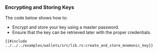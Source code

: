 ### Encrypting and Storing Keys

The code below shows how to:

- Encrypt and store your key using a master password.
- Ensure that the key can be retrieved later with the proper credentials.

```rust,ignore
{{#include ../../../examples/wallets/src/lib.rs:create_and_store_mnemonic_key}}
```
